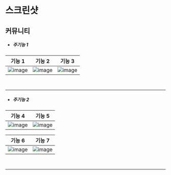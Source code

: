 # 스크린샷

## 커뮤니티

- <h5>주기능 1</h5>

| 기능 1 | 기능 2 | 기능 3 |
|:----:|:----:|:----:|
|![image](./image/image_name.png)|![image](./image/image_name.png)|![image](./image/image_name.png)|

<br/>
<hr>

- <h5>주기능 2</h5>

| 기능 4 | 기능 5 |
|:----:|:----:|
|![image](./image/image_name.png)|![image](./image/image_name.png)|

| 기능 6 | 기능 7 |
|:----:|:----:|
|![image](./image/image_name.png)|![image](./image/image_name.png)|

<br/>
<hr>

<br/>
